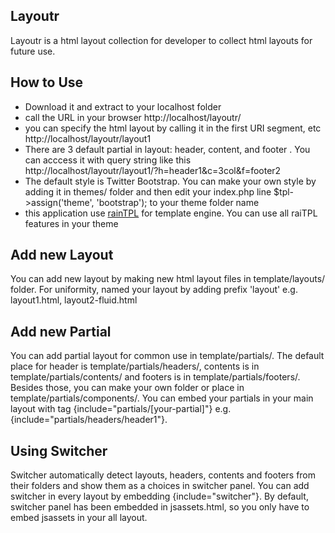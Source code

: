 ## Layoutr

Layoutr is a html layout collection for developer to collect html layouts for future use.

## How to Use

- Download it and extract to your localhost folder
- call the URL in your browser http://localhost/layoutr/
- you can specify the html layout by calling it in the first URI segment, 
  etc http://localhost/layoutr/layout1
- There are 3 default partial in layout: header, content, and footer .
  You can acccess it with query string like this http://localhost/layoutr/layout1/?h=header1&c=3col&f=footer2
- The default style is Twitter Bootstrap. You can make your own style
  by adding it in themes/ folder and then edit your index.php line 
  $tpl->assign('theme', 'bootstrap'); to your theme folder name
- this application use [rainTPL](http://www.raintpl.com/) for template engine. 
  You can use all raiTPL features in your theme

## Add new Layout

You can add new layout by making new html layout files in template/layouts/ folder.
For uniformity, named your layout by adding prefix 'layout' e.g. layout1.html, layout2-fluid.html

## Add new Partial

You can add partial layout for common use in template/partials/.
The default place for header is template/partials/headers/, contents is in template/partials/contents/ 
and footers is in template/partials/footers/. Besides those, you can make your own folder or place in template/partials/components/.
You can embed your partials in your main layout with tag {include="partials/[your-partial]"} e.g. {include="partials/headers/header1"}.

## Using Switcher

Switcher automatically detect layouts, headers, contents and footers from their folders and show them as a choices in switcher panel. You can add switcher in every layout by embedding {include="switcher"}. By default, switcher panel has been embedded in jsassets.html, so you only have to embed jsassets in your all layout.